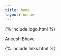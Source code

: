 ```yaml
---
title: home
layout: nonav
---
```


<div class="landing-hero">
	{% include logo.html %}
	<p class="landing-subtext">Aneesh Bhave</p>
	<div class="landing-links">
		{% include links.html %}
	</div>
</div>
